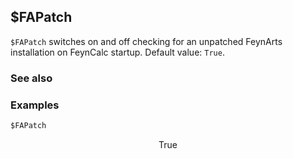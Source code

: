 ##  $FAPatch

`$FAPatch` switches on and off checking for an unpatched FeynArts installation on FeynCalc startup.  Default value: `True`.

### See also

### Examples

```mathematica
$FAPatch
```

$$\text{True}$$